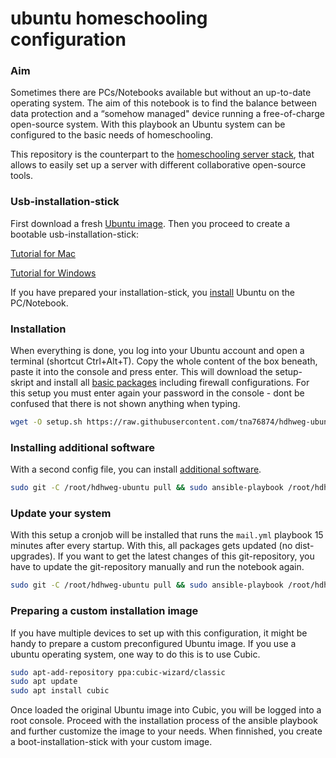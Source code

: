 # ubuntu homeschooling configuration

### Aim

Sometimes there are PCs/Notebooks available but without an up-to-date operating system. The aim of this notebook is to find the balance between data protection and a “somehow managed" device running a free-of-charge open-source system.  With this playbook an Ubuntu system can be configured to the basic needs of homeschooling.

This repository is the counterpart to the [homeschooling server stack](https://github.com/tna76874/hdhweg-homeschooling-stack), that allows to easily set up a server with different collaborative open-source tools.

### Usb-installation-stick

First download a fresh [Ubuntu image](http://releases.ubuntu.com/18.04.4/ubuntu-18.04.4-desktop-amd64.iso). Then you proceed to create a bootable usb-installation-stick:

[Tutorial for Mac](https://ubuntu.com/tutorials/tutorial-create-a-usb-stick-on-macos#3-prepare-the-usb-stick) 

[Tutorial for Windows](https://ubuntu.com/tutorials/tutorial-create-a-usb-stick-on-windows?_ga=2.155856051.944099286.1569325450-264943242.1569325450#2-requirements) 

If you have prepared your installation-stick, you [install](https://ubuntu.com/tutorials/tutorial-install-ubuntu-desktop#4-boot-from-usb-flash-drive) Ubuntu on the PC/Notebook.

### Installation

When everything is done, you log into your Ubuntu account and open a terminal (shortcut Ctrl+Alt+T). Copy the whole content of the box beneath, paste it into the console and press enter. This will download the setup-skript and install all [basic packages](roles/base/tasks/main.yml) including firewall configurations. For this setup you must enter again your password in the console - dont be confused that there is not shown anything when typing.

```bash
wget -O setup.sh https://raw.githubusercontent.com/tna76874/hdhweg-ubuntu/master/setup.sh && chmod +x setup.sh && sudo ./setup.sh
```

### Installing additional software

With a second config file, you can install [additional software](roles/custom/tasks/main.yml).

```bash
sudo git -C /root/hdhweg-ubuntu pull && sudo ansible-playbook /root/hdhweg-ubuntu/custom.yml
```

### Update your system

With this setup a cronjob will be installed that runs the `mail.yml` playbook 15 minutes after every startup. With this, all packages gets updated (no dist-upgrades). If you want to get the latest changes of this git-repository, you have to update the git-repository manually and run the notebook again.

```bash
sudo git -C /root/hdhweg-ubuntu pull && sudo ansible-playbook /root/hdhweg-ubuntu/main.yml
```

### Preparing a custom installation image

If you have multiple devices to set up with this configuration, it might be handy to prepare a custom preconfigured Ubuntu image. If you use a ubuntu operating system, one way to do this is to use Cubic.

```bash
sudo apt-add-repository ppa:cubic-wizard/classic
sudo apt update
sudo apt install cubic
```

Once loaded the original Ubuntu image into Cubic, you will be logged into a root console. Proceed with the installation process of the ansible playbook and further customize the image to your needs. When finnished, you create a boot-installation-stick with your custom image.

